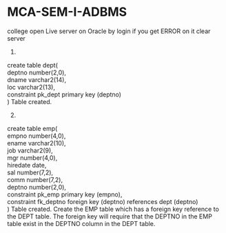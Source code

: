 # MCA-SEM-I-ADBMS
college
open Live server on Oracle by login
if you get ERROR on it clear server

1)
create table dept(   
  deptno     number(2,0),   
  dname      varchar2(14),   
  loc        varchar2(13),   
  constraint pk_dept primary key (deptno)   
)
Table created.

2)
create table emp(   
  empno    number(4,0),   
  ename    varchar2(10),   
  job      varchar2(9),   
  mgr      number(4,0),   
  hiredate date,   
  sal      number(7,2),   
  comm     number(7,2),   
  deptno   number(2,0),   
  constraint pk_emp primary key (empno),   
  constraint fk_deptno foreign key (deptno) references dept (deptno)   
)
Table created.
Create the EMP table which has a foreign key reference to the DEPT table. The foreign key will require that the DEPTNO in the EMP table exist in the DEPTNO column in the DEPT table.

